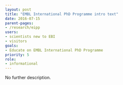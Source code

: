 ```yaml
---
layout: post
title: "EMBL International PhD Programme intro text"
date: 2016-07-15
parent-pages:
- /research/eipp
users:
- scientists new to EBI
- visitors
goals:
- Educate on EMBL International PhD Programme 
priority: 5
role:
- informational
---
```


No further description.
